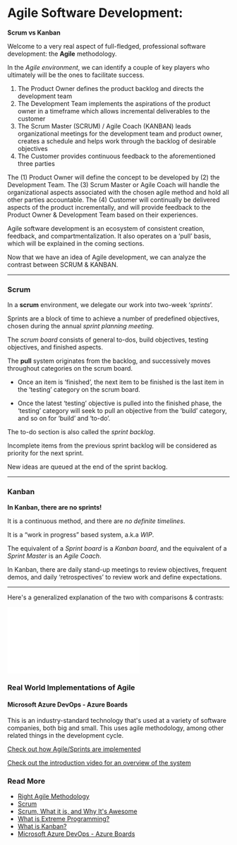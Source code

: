 # Agile Software Development: 
**Scrum vs Kanban**

Welcome to a very real aspect of full-fledged, professional software development: the **Agile** methodology. 

In the *Agile environment*, we can identify a couple of key players who ultimately will be the ones to facilitate success. 

1. The Product Owner defines the product backlog and directs the development team
2. The Development Team implements the aspirations of the product owner in a timeframe which allows incremental deliverables to the customer
3. The Scrum Master (SCRUM) / Agile Coach (KANBAN) leads organizational meetings for the development team and product owner, creates a schedule and helps work through the backlog of desirable objectives
4. The Customer provides continuous feedback to the aforementioned three parties

The (1) Product Owner will define the concept to be developed by (2) the Development Team. The (3) Scrum Master or Agile Coach will handle the organizational aspects associated with the chosen agile method and hold all other parties accountable. The (4) Customer will continually be delivered aspects of the product incrementally, and will provide feedback to the Product Owner & Development Team based on their experiences.

Agile software development is an ecosystem of consistent creation, feedback, and compartmentalization. It also operates on a 
‘pull’ basis, which will be explained in the coming sections. 

Now that we have an idea of Agile development, we can analyze the contrast between SCRUM & KANBAN.

---

### Scrum

In a **scrum** environment, we delegate our work into two-week ‘*sprints*’. 

Sprints are a block of time to achieve a number of predefined objectives, chosen during the annual *sprint planning meeting*. 

The *scrum board* consists of general to-dos, build objectives, testing objectives, and finished aspects.

The **pull** system originates from the backlog, and successively moves throughout categories on the scrum board. 

- Once an item is ‘finished’, the next item to be finished is the last item in the ‘testing’ category on the scrum board.

- Once the latest ‘testing’ objective is pulled into the finished phase, the ‘testing’ category will seek to pull an objective from the ‘build’ category, and so on for ‘build’ and ‘to-do’.

The to-do section is also called the *sprint backlog*.

Incomplete items from the previous sprint backlog will be considered as priority for the next sprint.

New ideas are queued at the end of the sprint backlog.

---

### Kanban

**In Kanban, there are no sprints!**

It is a continuous method, and there are *no definite timelines*.

It is a “work in progress” based system, a.k.a *WIP*.

The equivalent of a *Sprint board* is a *Kanban board*, and the equivalent of a *Sprint Master* is an *Agile Coach*.

In Kanban, there are daily stand-up meetings to review objectives, frequent demos, and daily ‘retrospectives’ to review work and define expectations.

---
Here's a generalized explanation of the two with comparisons & contrasts:

![image](assets/img/DevelopmentThatPays-ScrumVsKanban-CheatSheet-1_6(1).pdf)

### Real World Implementations of Agile
#### Microsoft Azure DevOps - Azure Boards
This is an industry-standard technology that's used at a variety of software companies, both big and small. This uses agile methodology, among other related things in the development cycle.

[Check out how Agile/Sprints are implemented](https://www.youtube.com/watch?v=SbFKi6Hflc0)

[Check out the introduction video for an overview of the system](https://www.youtube.com/watch?v=JhqpF-5E10I)

### Read More
- [Right Agile Methodology](https://kanbanize.com/blog/right-agile-methodology-for-your-project/)
- [Scrum](https://www.scrum.org/resources/what-is-scrum)
- [Scrum, What it is, and Why It's Awesome](https://www.atlassian.com/agile/scrum)
- [What is Extreme Programming?](https://www.lucidchart.com/blog/what-is-extreme-programming)
- [What is Kanban?](https://www.atlassian.com/agile/kanban)
- [Microsoft Azure DevOps - Azure Boards](https://docs.microsoft.com/en-us/azure/devops/boards/get-started/what-is-azure-boards?view=azure-devops&tabs=agile-process)
